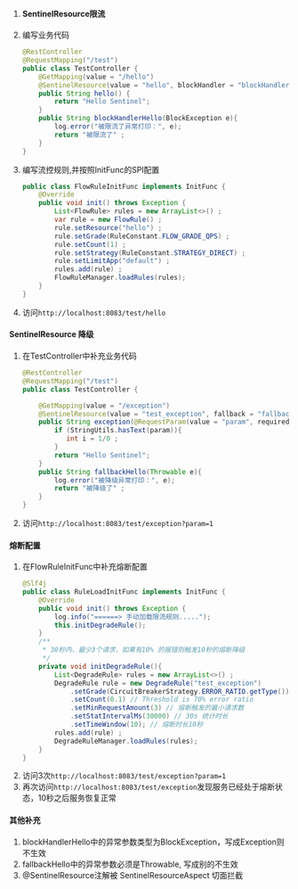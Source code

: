 1. #### SentinelResource限流
2. 编写业务代码
    ```java
    @RestController
    @RequestMapping("/test")
    public class TestController {
        @GetMapping(value = "/hello")
        @SentinelResource(value = "hello", blockHandler = "blockHandlerHello")
        public String hello() {
            return "Hello Sentinel";
        }
        public String blockHandlerHello(BlockException e){
            log.error("被限流了异常打印：", e);
            return "被限流了" ;
        }
    }
    ```
3. 编写流控规则,并按照InitFunc的SPI配置
   ```java
   public class FlowRuleInitFunc implements InitFunc {
       @Override
       public void init() throws Exception {
           List<FlowRule> rules = new ArrayList<>() ;
           var rule = new FlowRule() ;
           rule.setResource("hello") ;
           rule.setGrade(RuleConstant.FLOW_GRADE_QPS) ;
           rule.setCount(1) ;
           rule.setStrategy(RuleConstant.STRATEGY_DIRECT) ;
           rule.setLimitApp("default") ;
           rules.add(rule) ;
           FlowRuleManager.loadRules(rules);
       }
   }
   ```
4. 访问```http://localhost:8083/test/hello```
#### SentinelResource 降级
1. 在TestController中补充业务代码
   ```java
   @RestController
   @RequestMapping("/test")
   public class TestController {
   
       @GetMapping(value = "/exception")
       @SentinelResource(value = "test_exception", fallback = "fallbackHello")
       public String exception(@RequestParam(value = "param", required = false) String param) {
           if (StringUtils.hasText(param)){
              int i = 1/0 ;
           }
           return "Hello Sentinel";
       }
       public String fallbackHello(Throwable e){
           log.error("被降级异常打印：", e);
           return "被降级了" ;
       }
   }
   ```
2. 访问```http://localhost:8083/test/exception?param=1```
#### 熔断配置
1. 在FlowRuleInitFunc中补充熔断配置
   ```java
   @Slf4j
   public class RuleLoadInitFunc implements InitFunc {
       @Override
       public void init() throws Exception {
           log.info("======> 手动加载限流规则.....");
           this.initDegradeRule();
       }
       /**
        * 30秒内，最少3个请求，如果有10% 的报错则触发10秒的熔断降级
        */
       private void initDegradeRule(){
           List<DegradeRule> rules = new ArrayList<>() ;
           DegradeRule rule = new DegradeRule("test_exception")
               .setGrade(CircuitBreakerStrategy.ERROR_RATIO.getType())
               .setCount(0.1) // Threshold is 70% error ratio
               .setMinRequestAmount(3) // 熔断触发的最小请求数
               .setStatIntervalMs(30000) // 30s 统计时长
               .setTimeWindow(10); // 熔断时长10秒
           rules.add(rule) ;
           DegradeRuleManager.loadRules(rules);
       }
   }
   ```
2. 访问3次```http://localhost:8083/test/exception?param=1``` 
3. 再次访问```http://localhost:8083/test/exception```发现服务已经处于熔断状态，10秒之后服务恢复正常
#### 其他补充
1. blockHandlerHello中的异常参数类型为BlockException，写成Exception则不生效
2. fallbackHello中的异常参数必须是Throwable, 写成别的不生效
3. @SentinelResource注解被 SentinelResourceAspect 切面拦截